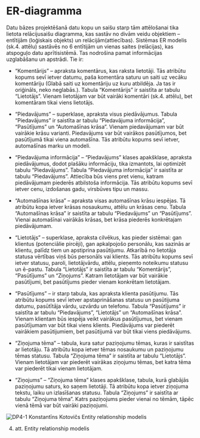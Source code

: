 # ER-diagramma
Datu bāzes projektēšanā datu kopu un saišu starp tām attēlošanai tika lietota relācijusaišu diagramma, kas sastāv no divām veidu objektiem – entītijām (loģiskais objekts) un relācijām(attiecības). Sistēmas ER modelis (sk.4. attēlu) sastāvēs no 6 entītijām un vienas saites (relācijas), kas atspoguļo datu aprītisistēmā. Tas nodrošina pamat informācijas uzglabāšanu un apstrādi. Tie ir:

* “Komentārijs” – apraksta komentārus, kas raksta lietotāji. Tās atribūtu kopums sevī ietver datumu, paša komentāra saturu un saiti uz vecāku komentāriju (Glabā saiti uz komentāriju uz kuru atbildēja. Ja tas ir oriģināls, neko neglabās.). Tabula “Komentārijs” ir saistīta ar tabulu “Lietotājs”. Vienam lietotājam var būt vairāki komentāri (sk.4. attēlu), bet komentāram tikai viens lietotājs. 

* “Piedavājums” – superklase, apraksta visus piedāvājumus. Tabula “Piedavājums” ir saistīta ar tabulu “Piedavājuma informācija”, “Pasūtījums” un “Automašīnas krāsa”. Vienam piedavājumam var būt vairākie krāsu varianti. Piedavājums var būt vairākos pasūtījumos, bet pasūtījumā tikai viena automašīna. Tās atribūtu kopums sevī ietver, automašīnas marku un modeli.

* “Piedavājuma informācija” – “Piedavājums” klases apakšklase, apraksta piedāvājumus, dodot plašāku informāciju, tika izmantots, lai optimizēt tabulu “Piedavājums”. Tabula “Piedavājuma informācija” ir saistīta ar tabulu “Piedavājums”. Attiecība būs viens pret vienu, katram piedāvājumam piederēs atbilstoša informācija. Tās atribūtu kopums sevī ietver cenu, izdošanas gadu, virsbūves tipu un massu.

* “Automašīnas krāsa” – apraksta visas automašīnas krāsu iespējas. Tā atribūtu kopa ietver krāsas nosaukumu, attēlu un krāsas cenu. Tabula “Automašīnas krāsa” ir saistīta ar tabulu “Piedavājums” un “Pasūtījums”. Vienai automašīnai vairākās krāsas, bet krāsa piederēs konkrētajam piedāvājumam.

* “Lietotājs” – superklase, apraksta cilvēkus, kas pieder sistēmai:  gan klientus (potenciālie pircēji), gan apkalpojošo personālu, kas sazinās ar klientu, palīdz tiem un apstiprina pasūtijumu. Atkarībā no lietotāja statusa vērtības viņš būs personāls vai klients. Tās atribūtu kopums sevī ietver statusu, paroli, lietotājvārdu, attēlu, pieņemto noteikumu statusu un ē-pastu. Tabula “Lietotājs” ir saistīta ar tabulu “Komentārijs”, “Pasūtījums” un “Ziņojums”. Katram lietotājam var būt vairākie pasūtījumi, bet pasūtījums pieder vienam konkrētam lietotājam.

* “Pasūtījums” – ir starp tabula, kas apraksta klienta pasūtijumu. Tās atribūtu kopums sevī ietver apstaprināšanas statusu un pasūtijuma datumu, pasūtītāja vārdu, uzvārdu un telefonu. Tabula “Pasūtījums” ir saistīta ar tabulu “Piedavājums”, “Lietotājs” un “Automašīnas krāsa”. Vienam klientam būs iespēja veikt vairākus pasūtījumus, bet vienam pasūtījumam var būt tikai viens klients. Piedāvājums var piederēt vairākiem pasūtijumiem, bet pasūtijumā var būt tikai viens piedāvājums.

* “Ziņojuma tēma” – tabula, kura satur paziņojumu tēmas, kuras ir saistītas ar lietotāju. Tā atribūtu kopa ietver tēmas nosaukumu un paziņojumu tēmas statusu. Tabula “Ziņojuma tēma” ir saistīta ar tabulu “Lietotājs”. Vienam lietotājam var piederēt vairākas ziņojumu tēmas, bet katra tēma var piederēt tikai vienam lietotājam.

* “Ziņojums” – “Ziņojuma tēma” klases apakšklase, tabula, kurā glabājās paziņojumu saturs, ko saņem lietotāji. Tā atribūtu kopa ietver ziņojuma tekstu, laiku un izlasīšanas statusu. Tabula “Ziņojums” ir saistīta ar tabulu “Ziņojuma tēma”. Katrs paziņojums pieder vienai no tēmām, tāpēc vienā tēmā var būt vairāki paziņojumi.

![DP4-1 Konstantīns Kotovičs Entity relationship modelis](https://github.com/rvt-prog-kval-24/DP41-KonstantinsKotovics-TimeklaLietotneAutomasinuMeklesanaiUnPardosanaiTiessaiste/blob/main/documentation/atteli/4.%20att.%20Entity%20relationship%20modelis.png)

4. att. Entity relationship modelis